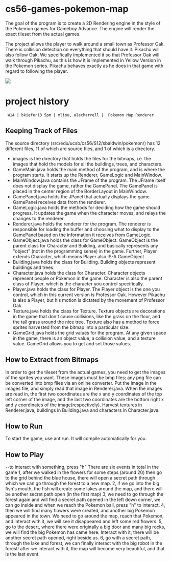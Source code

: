 cs56-games-pokemon-map
======================

The goal of the program is to create a 2D Rendering engine in the style of the Pokemon games for Gameboy Advance. The engine will render the exact tileset from the actual games.

The project allows the player to walk around a small town as Professor Oak. There is collision detection on everything that should have it. Pikachu will also follow Oak. We specifically implemented it so that Professor Oak will walk through Pikachu, as this is how it is implemented in Yellow Version in the Pokemon series.  Pikachu behaves exactly as he does in that game with regard to following the player. 

![](http://i.imgur.com/MaKaaHD.png)

project history
===============
```
 W14 | bkiefer13 5pm | mliou, alecharrell |  Pokemon Map Renderer
```

## Keeping Track of Files

The source directory (src/edu/ucsb/cs56/S12/sbaldwin/pokemon/) has 12 different files, 11 of which are source files, and 1 of which is a directory. 

* images is the directory that holds the files for the bitmaps, i.e. the images that hold the models for all the buildings, trees, and characters.
* GameMain.java holds the main method of the program, and is where the program starts. It starts up the Renderer, GameLogic and MainWindow.
* MainWindow.java contains the JFrame of the program. The JFrame itself does not display the game, rather the GamePanel. The GamePanel is placed in the center region of the BorderLayout in MainWindow.
* GamePanel.java holds the JPanel that actually displays the game. GamePanel receives data from the renderer.
* GameLogic.java holds the methods for deciding how the game should progress. It updates the game when the character moves, and relays the changes to the renderer.
* Renderer.java holds the renderer for the program. The renderer is responsible for loading the buffer and choosing what to display to the GamePanel based on the information it receives from GameLogic.
* GameObject.java holds the class for GameObject. GameObject is the parent class for Character and Building, and basically represents any "object" (not in the programming sense) in the game. Further, Player extends Character, which means Player also IS-A GameObject
* Building.java holds the class for Building. Building objects represent buildings and trees. 
* Character.java holds the class for Character. Character objects represent people or Pokemon in the game. Character is also the parent class of Player, which is the character you control specifically.
* Player.java holds the class for Player. The Player object is the one you control, which in this current version is Professor Oak. However Pikachu is also a Player, but his motion is dictated by the movement of Professor Oak
* Texture.java holds the class for Texture. Texture objects are decorations in the game that don't cause collisions, like the grass on the floor, and the tall grass around the nice tree. Texture also has a method to force sprites harvested from the bitmap into a particular size.
* GameGrid.java holds the grid values for the program. At any given space in the game, there is an object value, a collision value, and a texture value. GameGrid allows you to get and set those values.

## How to Extract from Bitmaps
In order to get the tileset from the actual games, you need to get the images of the sprites you want. These images must be bmp files; any png file can be converted into bmp files via an online converter. Put the image in the images file, and simply read that image in Renderer.java. When the images are read in, the first two coordinates are the x and y coordinates of the top left corner of the image, and the last two coordinates are the bottom right x and y coordinates of the image(respectively). Harvest textures in Renderer.java, buildings in Building.java and characters in Character.java.

## How to Run
To start the game, use ant run. It will compile automatically for you.

## How to Play
--to interact with something, press "h"
There are six events in total in the game
1, after we walked in the flowers for some steps (around 20) then go to the grid behind the blue house, there will open a secret path through which we can go through the forest to a new map.
2, if we go into the big fish's mouth, the fish will create some lakes around the map, and there will be another secret path open (in the first map)
3, we need to go through the forest again and will find a secret path opened in the left down corner, we can go inside and when we reach the Pokemon ball, press "h" to interact.
4, then we will find many flowers were created, and another big Pokemon appeared in the town. We need to go around the map, reach that Pokemon, and interact with it, we will see it disappeared and left some red flowers.
5, go to the desert, where there were originally a big door and many big rocks, we will find the big Pokemon has came here. Interact with it, there will be another secret path opened, right beside us.
6, go with a secret path, through the lake and forest, we can finally interact with the big robot in the forest! after we interact with it, the map will become very beautiful, and that is the last event. 

